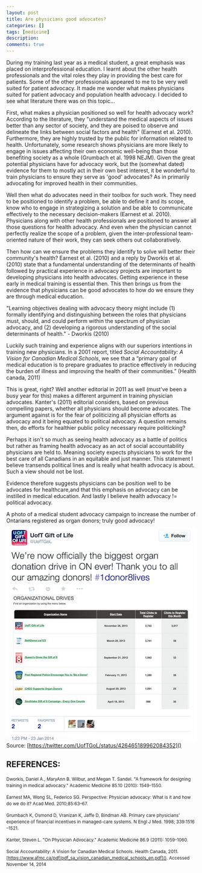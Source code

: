 ```yaml
---
layout: post
title: Are physicians good advocates?
categories: []
tags: [medicine]
description: 
comments: true
---
```


During my training last year as a medical student, a great emphasis was placed on interprofessional education. I learnt about the other health professionals and the vital roles they play in providing the best care for patients. Some of the other professionals appeared to me to be very well suited for patient advocacy. It made me wonder what makes physicians suited for patient advocacy and population health advocacy. I decided to see what literature there was on this topic...

First, what makes a physician positioned so well for health advocacy work? According to the literature, they "understand the medical aspects of issues better than any sector of society, and they are poised to observe and delineate the links between social factors and health" (Earnest et al. 2010). Furthermore, they are highly trusted by the public for information related to health. Unfortunately, some research shows physicians are more likely to engage in issues affecting their own economic well-being than those benefiting society as a whole (Grumbach et al. 1998 NEJM). Given the great potential physicians have for advocacy work, but the (somewhat dated) evidence for them to mostly act in their own best interest, it be wonderful to train physicians to ensure they serve as 'good' advocates? As in primarily advocating for improved health in their communities.

Well then what do advocates need in their toolbox for such work. They need to be positioned to identify a problem, be able to define it and its scope, know who to engage in strategizing a solution and be able to communicate effectively to the necessary decision-makers (Earnest et al. 2010). Physicians along with other health professionals are positioned to answer all those questions for health advocacy. And even when the physician cannot perfectly realize the scope of a problem, given the inter-professional team-oriented nature of their work, they can seek others out collaboratively. 

Then how can we ensure the problems they identify to solve will better their community's health? Earnest et al. (2010) and a reply by Dworkis et al. (2010) state that a fundamental understanding of the determinants of health followed by practical experience in advocacy projects are important to developing physicians into health advocates. Getting experience in these early in medical training is essential then. This then brings us from the evidence that physicians can be good advocates to how do we ensure they are through medical education.

"Learning objectives dealing with advocacy theory might include (1) formally identifying and distinguishing between the roles that physicians must, should, and could perform within the spectrum of physician advocacy, and (2) developing a rigorous understanding of the social determinants of health." - Dworkis (2010)

Luckily such training and experience aligns with our superiors intentions in training new physicians. In a 2001 report, titled _Social Accountability: A Vision for Canadian Medical Schools_, we see that a “primary goal of medical education is to prepare graduates to practice effectively in reducing the burden of illness and improving the health of their communities.” (Health canada, 2011)

This is great, right? Well another editorial in 2011 as well (must've been a busy year for this) makes a different argument in training physician advocates. Kanter's (2011) editorial considers, based on previous compelling papers, whether all physicians should become advocates. The argument against is for the fear of politicizing all physician efforts as advocacy and it being equated to political advocacy. A question remains then, do efforts for healthier public policy necessary require politicking? 

Perhaps it isn't so much as seeing health advocacy as a battle of politics but rather as framing health advocacy as an act of social accountability physicians are held to. Meaning society expects physicians to work for the best care of all Canadians in an equitable and just manner. This statement I believe transends political lines and is really what health advocacy is about. Such a view should not be lost. 

Evidence therefore suggests physicians can be position well to be advocates for healthcare,and  that this emphasis on advocacy can be instilled in medical education. And lastly I believe health advocacy != political advocacy.

A photo of a medical student advocacy campaign to increase the number of Ontarians registered as organ donors; truly good advocacy! 

![Medical student campaign to increase the number of Ontarians registered as organ donors](/assets/2015-01-09_GiftOfLifeUofT_tweet.png?raw=true)
Source: [https://twitter.com/UofTGoL/status/426465189962084352]()

## REFERENCES:

<small>Dworkis, Daniel A., MaryAnn B. Wilbur, and Megan T. Sandel. "A framework for designing training in medical advocacy." Academic Medicine 85.10 (2010): 1549-1550.</small>

<small>Earnest MA, Wong SL, Federico SG. Perspective: Physician advocacy: What is it and how do we do it? Acad Med. 2010;85:63–67.</small>

<small>Grumbach K, Osmond D, Vranizan K, Jaffe D, Bindman AB. Primary care physicians’ experience of financial incentives in managed-care systems. N Engl J Med. 1998; 339:1516 –1521.</small>

<small>Kanter, Steven L. "On Physician Advocacy." Academic Medicine 86.9 (2011): 1059-1060.</small>

<small>Social Accountability: A Vision for Canadian Medical Schools. Health Canada, 2011. [https://www.afmc.ca/pdf/pdf_sa_vision_canadian_medical_schools_en.pdf](). Accessed November 14, 2014
</small>


